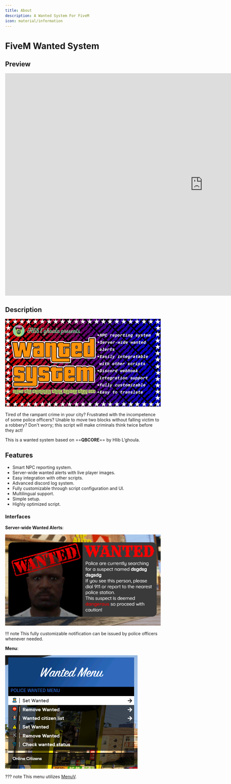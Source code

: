 ```yaml
---
title: About
description: A Wanted System For FiveM
icon: material/information
---
```

# FiveM Wanted System

## Preview

<div class="video-wrapper">
<iframe width="1280" height="720" src="https://www.youtube.com/embed/e6aMZKWifBo" title="HG Wanted" frameborder="0" allow="picture-in-picture;" allowfullscreen></iframe>
</div>

## Description

![banner](assets/banner.jpg)

Tired of the rampant crime in your city? Frustrated with the incompetence of some police officers? Unable to move two blocks without falling victim to a robbery? Don't worry; this script will make criminals think twice before they act!

This is a wanted system based on ==**QBCORE**== by Hlib L’ghoula.

## Features

- Smart NPC reporting system.
- Server-wide wanted alerts with live player images.
- Easy integration with other scripts.
- Advanced discord log system.
- Fully customizable through script configuration and UI.
- Multilingual support.
- Simple setup.
- Highly optimized script.

### Interfaces

**Server-wide Wanted Alerts**:

![wanted](assets/wanted.jpg)

!!! note
    This fully customizable notification can be issued by police officers whenever needed.

**Menu**:

![menu](assets/menu.jpg)

??? note
    This menu utilizes [MenuV](https://github.com/ThymonA/menuv).
